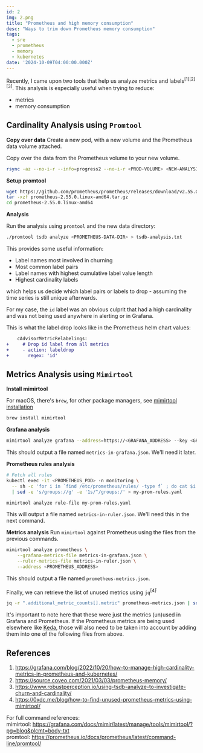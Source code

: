 ```yaml
---
id: 2
img: 2.png
title: "Prometheus and high memory consumption"
desc: "Ways to trim down Prometheus memory consumption"
tags:
  - sre
  - prometheus
  - memory
  - kubernetes
date: '2024-10-09T04:00:00.000Z'
---
```


Recently, I came upon two tools that help us analyze metrics and labels<sup>[1]</sup><sup>[2]</sup><sup>[3]</sup>. This analysis is especially useful when trying to reduce:
* metrics
* memory consumption

## Cardinality Analysis using `Promtool`

**Copy over data**
Create a new pod, with a new volume and the Prometheus data volume attached.

Copy over the data from the Prometheus volume to your new volume.
```bash
rsync -az --no-i-r --info=progress2 --no-i-r <PROD-VOLUME> <NEW-ANALYSIS-VOLUME>
```

**Setup promtool**

```bash
wget https://github.com/prometheus/prometheus/releases/download/v2.55.0/prometheus-2.55.0.linux-amd64.tar.gz
tar -xzf prometheus-2.55.0.linux-amd64.tar.gz
cd prometheus-2.55.0.linux-amd64
```

**Analysis**

Run the analysis using `promtool` and the new data directory:
```bash
./promtool tsdb analyze <PROMETHEUS-DATA-DIR> > tsdb-analysis.txt
```

This provides some useful information:
* Label names most involved in churning
* Most common label pairs
* Label names with highest cumulative label value length
* Highest cardinality labels

which helps us decide which label pairs or labels to drop - assuming the time series is still unique afterwards.

For my case, the `id` label was an obvious culprit that had a high cardinality and was not being used anywhere in alerting or in Grafana.

This is what the label drop looks like in the Prometheus helm chart values:
```diff
    cAdvisorMetricRelabelings:
+     # Drop id label from all metrics
+     - action: labeldrop
+       regex: 'id'
```

## Metrics Analysis using `Mimirtool`

**Install mimirtool**

For macOS, there's `brew`, for other package managers, see [mimirtool installation](https://grafana.com/docs/mimir/latest/manage/tools/mimirtool/#installation)
```bash
brew install mimirtool
```

**Grafana analysis**
```bash
mimirtool analyze grafana --address=https://<GRAFANA_ADDRESS> --key <GRAFANA_TOKEN>
```
This should output a file named `metrics-in-grafana.json`. We'll need it later.

**Prometheus rules analysis**
```bash
# Fetch all rules
kubectl exec -it <PROMETHEUS_POD> -n monitoring \
  -- sh -c 'for i in `find /etc/prometheus/rules/ -type f` ; do cat $i ; done' \
  | sed -e 's/groups://g' -e '1s/^/groups:/' > my-prom-rules.yaml

mimirtool analyze rule-file my-prom-rules.yaml
```
This will output a file named `metrics-in-ruler.json`. We'll need this in the next command.


**Metrics analysis**
Run `mimirtool` against Prometheus using the files from the previous commands.
```bash
mimirtool analyze prometheus \
    --grafana-metrics-file metrics-in-grafana.json \
    --ruler-metrics-file metrics-in-ruler.json \
    --address <PROMETHEUS_ADDRESS>
```
This should output a file named `prometheus-metrics.json`.

Finally, we can retrieve the list of unused metrics using `jq`<sup>[4]<sup>:
```bash
jq -r ".additional_metric_counts[].metric" prometheus-metrics.json | sort > unused-metrics.txt
```

It's important to note here that these were just the metrics (un)used in Grafana and Prometheus. If the Prometheus metrics are being used elsewhere like [Keda](https://keda.sh/), those will also need to be taken into account by adding them into one of the following files from above.

## References
1. https://grafana.com/blog/2022/10/20/how-to-manage-high-cardinality-metrics-in-prometheus-and-kubernetes/
2. https://source.coveo.com/2021/03/03/prometheus-memory/
3. https://www.robustperception.io/using-tsdb-analyze-to-investigate-churn-and-cardinality/
4. https://0xdc.me/blog/how-to-find-unused-prometheus-metrics-using-mimirtool/

For full command references:  
mimirtool: https://grafana.com/docs/mimir/latest/manage/tools/mimirtool/?pg=blog&plcmt=body-txt  
promtool: https://prometheus.io/docs/prometheus/latest/command-line/promtool/

